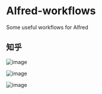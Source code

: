 Alfred-workflows
===============

Some useful workflows for Alfred

## 知乎

![image](https://user-images.githubusercontent.com/1238134/33663488-2a7a34ec-dacb-11e7-884d-8190e499e5ce.png)


![image](https://user-images.githubusercontent.com/1238134/33663540-537e4a9a-dacb-11e7-9d1b-49e2d5f10381.png)


![image](https://user-images.githubusercontent.com/1238134/33663510-3edf9b2a-dacb-11e7-8022-32c0a861d493.png)
